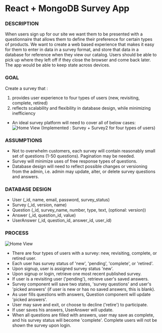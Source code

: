 # React + MongoDB Survey App

### DESCRIPTION

When users sign up for our site we want them to be presented with a questionnaire that allows them to
define their preference for certain types of products. We want to create a web based experience that makes it
easy for them to enter in data in a survey format, and store that data in a database for reference when they
view our catalog. Users should be able to pick up where they left off if they close the browser and come back
later. The app would be able to keep state across devices.


### GOAL

Create a survey that :
1) provides user experience to four types of users (new, revisiting, complete, retired) 
2) reflects scalability and flexibility in database design, while minimizing inefficiency

- An ideal survey platform will need to cover all of below cases:
![Home View](https://user-images.githubusercontent.com/22410733/27802990-0f211db0-5fdc-11e7-87ec-da2da8bca788.png)
(Implemented : Survey + Survey2 for four types of users)

### ASSUMPTIONS

- Not to overwhelm customers, each survey will contain reasonably small set of questions (1-50 questions). Pagination may be needed.
- Survey will minimize uses of free response types of questions.
- Database design will need to reflect possible changes or versioning from the admin, i.e. admin may update, alter, or delete survey questions and answers.


### DATABASE DESIGN

- User (_id, name, email, password, survey_status)
- Survey (_id, version, name)
- Question (_id, survey_name, number, type, text, (optional: version))
- Answer (_id, question_id, value)
- UserAnswer (_id, question_id, answer_id, user_id)


### PROCESS

![Home View](https://user-images.githubusercontent.com/22410733/27879397-5462efac-6176-11e7-81cc-50f893b41072.png)
- There are four types of users with a survey: new, revisiting, complete, or retired user.
- Each user has survey status of 'new', 'pending', 'complete', or 'retired'.
- Upon signup, user is assigned survey status 'new'.
- Upon signup or login, retrieve one most recent published survey.
- If user is a revisiting user ('pending'), retrieve user's saved answers.
- Survey component will save two states, 'survey questions' and user's 'picked answers' (if user is new or has no saved answers, this is blank).
- As user fills questions with answers, Question component will update 'picked answers'.
- User may save and exit, or choose to decline ('retire') to participate.
- If user saves his answers, UserAnswer will update.
- When all questions are filled with answers, user may save as complete, and his survey status will become 'complete'. Complete users will not be shown the survey upon login.



